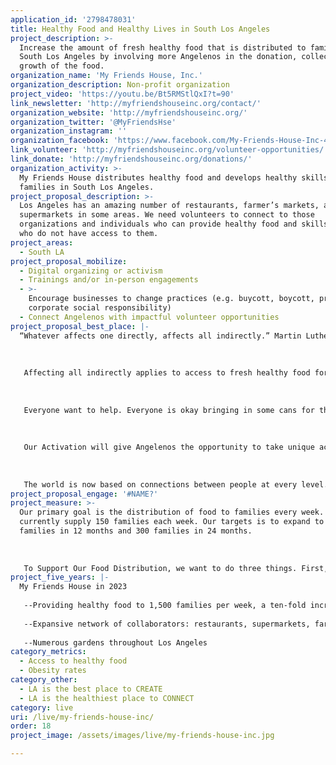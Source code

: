 ```yaml
---
application_id: '2798478031'
title: Healthy Food and Healthy Lives in South Los Angeles
project_description: >-
  Increase the amount of fresh healthy food that is distributed to families in
  South Los Angeles by involving more Angelenos in the donation, collection, and
  growth of the food.
organization_name: 'My Friends House, Inc.'
organization_description: Non-profit organization
project_video: 'https://youtu.be/Bt5RMStlQxI?t=90'
link_newsletter: 'http://myfriendshouseinc.org/contact/'
organization_website: 'http://myfriendshouseinc.org/'
organization_twitter: '@MyFriendsHse'
organization_instagram: ''
organization_facebook: 'https://www.facebook.com/My-Friends-House-Inc-436222196498017/'
link_volunteer: 'http://myfriendshouseinc.org/volunteer-opportunities/'
link_donate: 'http://myfriendshouseinc.org/donations/'
organization_activity: >-
  My Friends House distributes healthy food and develops healthy skills with
  families in South Los Angeles.
project_proposal_description: >-
  Los Angeles has an amazing number of restaurants, farmer’s markets, and
  supermarkets in some areas. We need volunteers to connect to those
  organizations and individuals who can provide healthy food and skills to those
  who do not have access to them.
project_areas:
  - South LA
project_proposal_mobilize:
  - Digital organizing or activism
  - Trainings and/or in-person engagements
  - >-
    Encourage businesses to change practices (e.g. buycott, boycott, promote
    corporate social responsibility)
  - Connect Angelenos with impactful volunteer opportunities
project_proposal_best_place: |-
  “Whatever affects one directly, affects all indirectly.” Martin Luther King. 
   
   
   
   Affecting all indirectly applies to access to fresh healthy food for all Angelenos. How can we all live happily when some of our neighbors are hungry? How can we all live happily when some of our neighbors live only on fast food burgers, beans and rice, and canned food? 
   
   
   
   Everyone want to help. Everyone is okay bringing in some cans for the food drive at work. Everyone is okay buying a sandwich for a homeless person. Everyone is okay with giving a extra dollar or five dollars at the supermarket checkout to support hunger programs. These are limited, short term solutions Most people will feel conflicted by these actions. 
   
   
   
   Our Activation will give Angelenos the opportunity to take unique action to support My Friends House, an organization with is making a long term impact to nutrition and a health in South Los Angeles.
   
   
   
   The world is now based on connections between people at every level. When Angelenos think about a restaurant, our activativation project will have given them the opportunity to connect that restaurant with My Friends House to provide it with fresh food.
project_proposal_engage: '#NAME?'
project_measure: >-
  Our primary goal is the distribution of food to families every week. We
  currently supply 150 families each week. Our targets is to expand to 200
  families in 12 months and 300 families in 24 months.
   
   
   
   To Support Our Food Distribution, we want to do three things. First, grow our gardening programs to 1000 actively producing square feet. Second, expand the number of restaurants contributing food to My Friends Place from 5 to 30. Third, incrase the amount of free produce that is directly donated by people, mostly during their own supermarket visits.
project_five_years: |-
  My Friends House in 2023
   
   --Providing healthy food to 1,500 families per week, a ten-fold increase.
   
   --Expansive network of collaborators: restaurants, supermarkets, farms, food manufacturers
   
   --Numerous gardens throughout Los Angeles
category_metrics:
  - Access to healthy food
  - Obesity rates
category_other:
  - LA is the best place to CREATE
  - LA is the healthiest place to CONNECT
category: live
uri: /live/my-friends-house-inc/
order: 18
project_image: /assets/images/live/my-friends-house-inc.jpg

---
```

